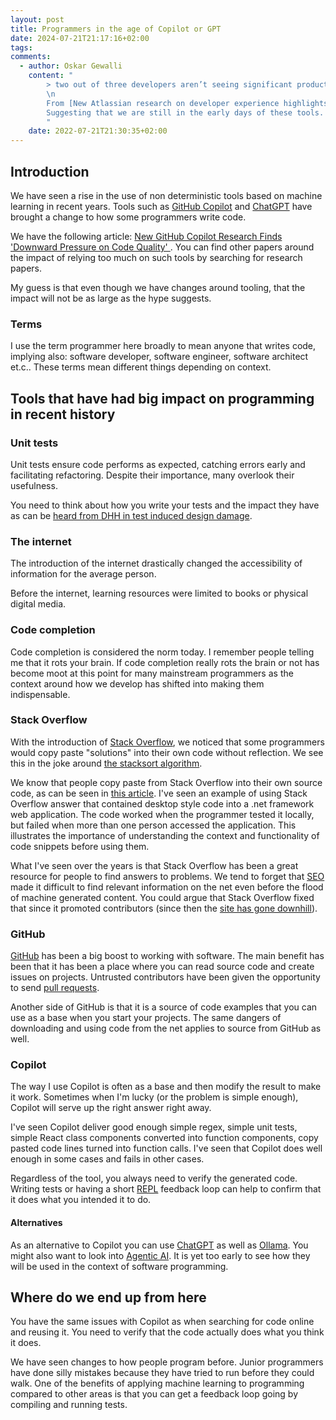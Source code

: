 ```yaml
---
layout: post
title: Programmers in the age of Copilot or GPT
date: 2024-07-21T21:17:16+02:00
tags: 
comments:
  - author: Oskar Gewalli
    content: "
        > two out of three developers aren’t seeing significant productivity gains from using AI tools.\n
        \n
        From [New Atlassian research on developer experience highlights a major disconnect between developers and leaders](https://www.atlassian.com/blog/developer/developer-experience-report-2024).\n
        Suggesting that we are still in the early days of these tools.
        "
    date: 2022-07-21T21:30:35+02:00
---
```


## Introduction

We have seen a rise in the use of non deterministic tools based on machine learning in recent years. Tools such as [GitHub Copilot](https://github.com/features/copilot) and [ChatGPT](https://platform.openai.com/docs/overview) have brought a change to how some programmers write code.

We have the following article: [New GitHub Copilot Research Finds 'Downward Pressure on Code Quality'
](https://web.archive.org/web/20240624133953/https://visualstudiomagazine.com/articles/2024/01/25/copilot-research.aspx). You can find other papers around the impact of relying too much on such tools by searching for research papers.

My guess is that even though we have changes around tooling, that the impact will not be as large as the hype suggests.

### Terms

I use the term programmer here broadly to mean anyone that writes code, implying also: software developer, software engineer, software architect et.c.. These terms mean different things depending on context.

## Tools that have had big impact on programming in recent history

### Unit tests

Unit tests ensure code performs as expected, catching errors early and facilitating refactoring. Despite their importance, many  overlook their usefulness.

You need to think about how you write your tests and the impact they have as can be [heard from DHH in test induced design damage](https://dhh.dk/2014/test-induced-design-damage.html).

### The internet

The introduction of the internet drastically changed the accessibility of information for the average person.

Before the internet, learning resources were limited to books or physical digital media.

### Code completion

Code completion is considered the norm today. I remember people telling me that it rots your brain. If code completion really rots the brain or not has become moot at this point for many mainstream programmers as the context around how we develop has shifted into making them indispensable.

### Stack Overflow

With the introduction of [Stack Overflow](https://stackoverflow.com/), we noticed that some programmers would copy paste "solutions" into their own code without reflection. We see this in the joke around [the stacksort algorithm](https://gkoberger.github.io/stacksort/). 

We know that people copy paste from Stack Overflow into their own source code, as can be seen in [this article](https://www.sciencedirect.com/science/article/abs/pii/S0950584917303610). I've seen an example of using Stack Overflow answer that contained desktop style code into a .net framework web application. The code worked when the programmer tested it locally, but failed when more than one person accessed the application. This illustrates the importance of understanding the context and functionality of code snippets before using them.

What I've seen over the years is that Stack Overflow has been a great resource for people to find answers to problems. We tend to forget that [SEO](https://en.wikipedia.org/wiki/Search_engine_optimization) made it difficult to find relevant information on the net even before the flood of machine generated content. You could argue that Stack Overflow fixed that since it promoted contributors (since then the [site has gone downhill](https://www.youtube.com/watch?v=QDE7B_3jE9M)).

### GitHub

[GitHub](https://en.wikipedia.org/wiki/GitHub) has been a big boost to working with software. The main benefit has been that it has been a place where you can read source code and create issues on projects. Untrusted contributors have been given the opportunity to send [pull requests](https://en.wikipedia.org/wiki/Fork_and_pull_model).

Another side of GitHub is that it is a source of code examples that you can use as a base when you start your projects. The same dangers of downloading and using code from the net applies to source from GitHub as well.

### Copilot

The way I use Copilot is often as a base and then modify the result to make it work. Sometimes when I'm lucky (or the problem is simple enough), Copilot will serve up the right answer right away.

I've seen Copilot deliver good enough simple regex, simple unit tests, simple React class components converted into function components, copy pasted code lines turned into function calls. I've seen that Copilot does well enough in some cases and fails in other cases.

Regardless of the tool, you always need to verify the generated code. Writing tests or having a short [REPL](https://en.wikipedia.org/wiki/Read%E2%80%93eval%E2%80%93print_loop) feedback loop can help to confirm that it does what you intended it to do.

#### Alternatives

As an alternative to Copilot you can use [ChatGPT](https://platform.openai.com/docs/guides/chat-completions) as well as [Ollama](https://ollama.com/). You might also want to look into [Agentic AI](https://github.com/microsoft/autogen). It is yet too early to see how they will be used in the context of software programming. 

## Where do we end up from here

You have the same issues with Copilot as when searching for code online and reusing it. You need to verify that the code actually does what you think it does.

We have seen changes to how people program before. Junior programmers have done silly mistakes because they have tried to run before they could walk. One of the benefits of applying machine learning to programming compared to other areas is that you can get a feedback loop going by compiling and running tests.
